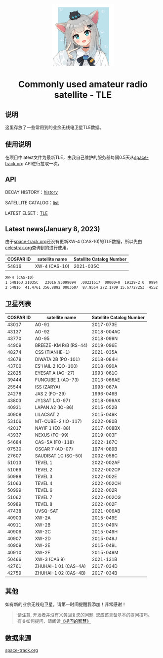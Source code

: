 <p align="center">
    <img src="https://raw.githubusercontent.com/zrmzrm/Commonly-used-amateur-radio-satellites-TLE/img-patch-1/1210501310_6ed4e5ccfb396b0fff757517d24cdd65.jpg" width="200" height="200">
</p>

<div align="center">

# Commonly used amateur radio satellite - TLE

</div>

## 说明
这里存放了一些常用到的业余无线电卫星TLE数据。

## 使用说明
在项目中latest文件为最新TLE，由我自己维护的服务器每隔0.5天从[space-track.org](https://www.space-track.org/) API进行拉取一次。

## API
DECAY HISTORY：[history](https://www.space-track.org/basicspacedata/query/class/gp/ORDERBY/EPOCH%20desc/favorites/amateur%20radio%20ephemeris/format/3le/emptyresult/show)

SATELLITE CATALOG：[list](https://www.space-track.org/basicspacedata/query/class/gp/ORDERBY/EPOCH%20desc/favorites/amateur%20radio%20ephemeris/format/3le/emptyresult/show)

LATEST ELSET：[TLE](https://www.space-track.org/basicspacedata/query/class/gp/ORDERBY/EPOCH%20desc/favorites/amateur%20radio%20ephemeris/format/3le/emptyresult/show)

## Latest news(January 8, 2023)
由于[space-track.org](https://www.space-track.org/)还没有更新XW-4 (CAS-10)的TLE数据，所以先由[celestrak.org](https://celestrak.org/NORAD/elements/gp.php?CATNR=54816)查询到的进行使用。

| COSPAR ID | satellite name | Satellite Catalog Number |
| --------- | -------------- | ------------------------ |
| 54816     | XW-4 (CAS-10)  | 2021-035C                |

    XW-4 (CAS-10)
    1 54816U 21035C   23016.95099094  .00221617  00000+0  19129-2 0  9994
    2 54816  41.4761 356.8892 0003607  87.9564 272.1709 15.67727253  4552

## 卫星列表

| COSPAR ID | satellite name        | Satellite Catalog Number |
| --------- | --------------------- | ------------------------ |
| 43017     | AO-91                 | 2017-073E                |
| 43137     | AO-92                 | 2018-004AC               |
| 43770     | AO-95                 | 2018-099N                |
| 44909     | BREEZE-KM R/B (RS-44) | 2019-096E                |
| 48274     | CSS (TIANHE-1)        | 2021-035A                |
| 43678     | DIWATA 2B (PO-101)    | 2018-084H                |
| 43700     | ES'HAIL 2 (QO-100)    | 2018-090A                |
| 22825     | EYESAT A (AO-27)      | 1993-061C                |
| 39444     | FUNCUBE 1 (AO-73)     | 2013-066AE               |
| 25544     | ISS (ZARYA)           | 1998-067A                |
| 24278     | JAS 2 (FO-29)         | 1996-046B                |
| 43803     | JY1SAT (JO-97)        | 2018-099AX               |
| 40931     | LAPAN A2 (IO-86)      | 2015-052B                |
| 40908     | LILACSAT 2            | 2015-049K                |
| 53106     | MT-CUBE-2 (IO-117)    | 2022-080B                |
| 42017     | NAYIF 1 (EO-88)       | 2017-008BX               |
| 43937     | NEXUS (FO-99)         | 2019-003F                |
| 54684     | CAS-5A (FO-118)       | 2022-167C                |
| 07530     | OSCAR 7 (AO-07)       | 1974-089B                |
| 27607     | SAUDISAT 1C (SO-50)   | 2002-058C                |
| 51013     | TEVEL 1               | 2022-002AF               |
| 51069     | TEVEL 2               | 2022-002CP               |
| 50988     | TEVEL 3               | 2022-002E                |
| 51063     | TEVEL 4               | 2022-002CH               |
| 50999     | TEVEL 6               | 2022-002R                |
| 51062     | TEVEL 7               | 2022-002CG               |
| 50989     | TEVEL 8               | 2022-002F                |
| 47438     | UVSQ-SAT              | 2021-006AB               |
| 40903     | XW-2A                 | 2015-049E                |
| 40911     | XW-2B                 | 2015-049N                |
| 40906     | XW-2C                 | 2015-049H                |
| 40907     | XW-2D                 | 2015-049J                |
| 40909     | XW-2E                 | 2015-049L                |
| 40910     | XW-2F                 | 2015-049M                |
| 50466     | XW-3 (CAS 9)          | 2021-131B                |
| 42761     | ZHUHAI-1 01 (CAS-4A)  | 2017-034D                |
| 42759     | ZHUHAI-1 02 (CAS-4B)  | 2017-034B                |


## 其他
如有新的业余无线电卫星，请第一时间提醒我添加！非常感谢！

> 请注意, 开发者并没有义务回复您的问题. 您应该具备基本的提问技巧。  
> 有关如何提问，请阅读[《提问的智慧》](https://github.com/ryanhanwu/How-To-Ask-Questions-The-Smart-Way/blob/main/README-zh_CN.md)

## 数据来源
[space-track.org](https://www.space-track.org/)
